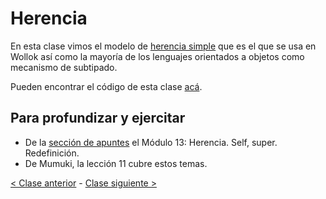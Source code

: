 # Herencia

En esta clase vimos el modelo de [herencia simple](http://wiki.uqbar.org/wiki/articles/herencia.html) que es el que se usa en Wollok así como la mayoría de los lenguajes orientados a objetos como mecanismo de subtipado.

Pueden encontrar el código de esta clase [acá](https://github.com/pdep-mit/ejemplos-de-clase-wollok/tree/master/ejemplos-de-clase/src/clase06).

## Para profundizar y ejercitar

- De la [sección de apuntes](http://www.pdep.com.ar/material/apuntes) el Módulo 13: Herencia. Self, super. Redefinición.
- De Mumuki, la lección 11 cubre estos temas.

[< Clase anterior](https://github.com/pdep-mit/bitacora-de-clase/blob/master/clase-21.md) - [Clase siguiente >](https://github.com/pdep-mit/bitacora-de-clase/blob/master/clase-23.md)

